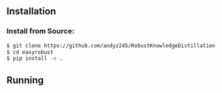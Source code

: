 ## Installation
### Install from Source:
```bash
$ git clone https://github.com/andyz245/RobustKnowledgeDistillation
$ cd easyrobust
$ pip install -e .
```

## Running